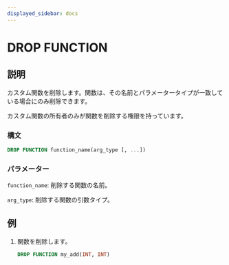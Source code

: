 ```yaml
---
displayed_sidebar: docs
---
```


# DROP FUNCTION

## 説明

カスタム関数を削除します。関数は、その名前とパラメータータイプが一致している場合にのみ削除できます。

カスタム関数の所有者のみが関数を削除する権限を持っています。

### 構文

```sql
DROP FUNCTION function_name(arg_type [, ...])
```

### パラメーター

`function_name`: 削除する関数の名前。

`arg_type`: 削除する関数の引数タイプ。

## 例

1. 関数を削除します。

    ```sql
    DROP FUNCTION my_add(INT, INT)
    ```
